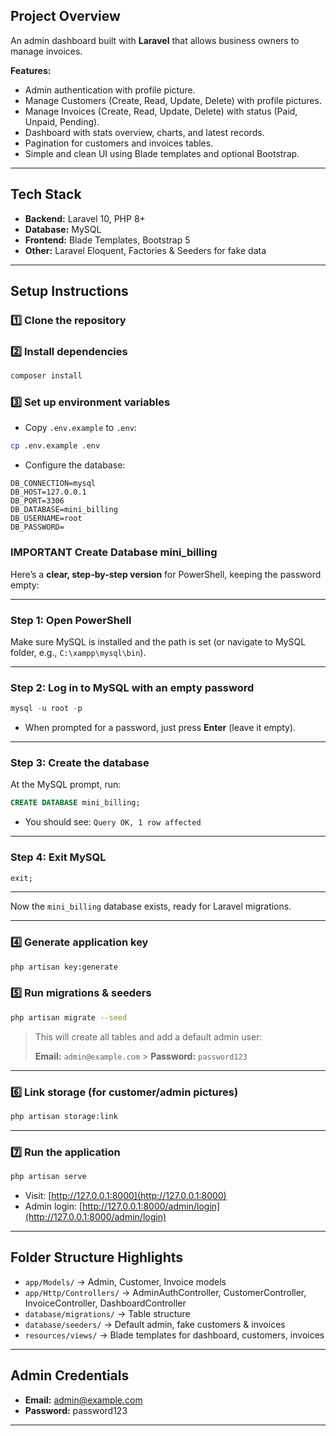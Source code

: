 ## **Project Overview**

An admin dashboard built with **Laravel** that allows business owners to manage invoices.

**Features:**

-   Admin authentication with profile picture.
-   Manage Customers (Create, Read, Update, Delete) with profile pictures.
-   Manage Invoices (Create, Read, Update, Delete) with status (Paid, Unpaid, Pending).
-   Dashboard with stats overview, charts, and latest records.
-   Pagination for customers and invoices tables.
-   Simple and clean UI using Blade templates and optional Bootstrap.

---

## **Tech Stack**

-   **Backend:** Laravel 10, PHP 8+
-   **Database:** MySQL
-   **Frontend:** Blade Templates, Bootstrap 5
-   **Other:** Laravel Eloquent, Factories & Seeders for fake data

---

## **Setup Instructions**

### **1️⃣ Clone the repository**

### **2️⃣ Install dependencies**

```bash
composer install
```

### **3️⃣ Set up environment variables**

-   Copy `.env.example` to `.env`:

```bash
cp .env.example .env
```

-   Configure the database:

```env
DB_CONNECTION=mysql
DB_HOST=127.0.0.1
DB_PORT=3306
DB_DATABASE=mini_billing
DB_USERNAME=root
DB_PASSWORD=
```

### **IMPORTANT Create Database mini_billing**

Here’s a **clear, step-by-step version** for PowerShell, keeping the password empty:

---

### **Step 1: Open PowerShell**

Make sure MySQL is installed and the path is set (or navigate to MySQL folder, e.g., `C:\xampp\mysql\bin`).

---

### **Step 2: Log in to MySQL with an empty password**

```powershell
mysql -u root -p
```

-   When prompted for a password, just press **Enter** (leave it empty).

---

### **Step 3: Create the database**

At the MySQL prompt, run:

```sql
CREATE DATABASE mini_billing;
```

-   You should see: `Query OK, 1 row affected`

---

### **Step 4: Exit MySQL**

```sql
exit;
```

---

Now the `mini_billing` database exists, ready for Laravel migrations.

---

### **4️⃣ Generate application key**

```bash
php artisan key:generate
```

### **5️⃣ Run migrations & seeders**

```bash
php artisan migrate --seed
```

> This will create all tables and add a default admin user:
>
> **Email:** `admin@example.com` > **Password:** `password123`

---

### **6️⃣ Link storage (for customer/admin pictures)**

```bash
php artisan storage:link
```

---

### **7️⃣ Run the application**

```bash
php artisan serve
```

-   Visit: [http://127.0.0.1:8000](http://127.0.0.1:8000)
-   Admin login: [http://127.0.0.1:8000/admin/login](http://127.0.0.1:8000/admin/login)

---

## **Folder Structure Highlights**

-   `app/Models/` → Admin, Customer, Invoice models
-   `app/Http/Controllers/` → AdminAuthController, CustomerController, InvoiceController, DashboardController
-   `database/migrations/` → Table structure
-   `database/seeders/` → Default admin, fake customers & invoices
-   `resources/views/` → Blade templates for dashboard, customers, invoices

---

## **Admin Credentials**

-   **Email:** [admin@example.com](mailto:admin@example.com)
-   **Password:** password123

---
